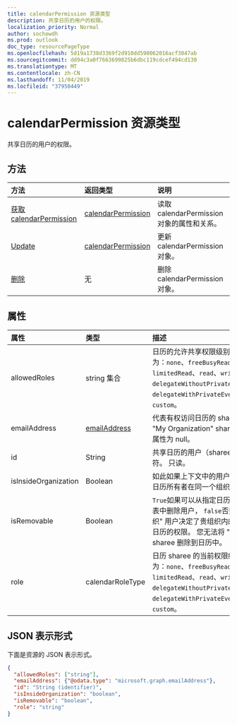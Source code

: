 ```yaml
---
title: calendarPermission 资源类型
description: 共享日历的用户的权限。
localization_priority: Normal
author: sochowdh
ms.prod: outlook
doc_type: resourcePageType
ms.openlocfilehash: 5d19a1738d3369f2d910dd590062016acf3047ab
ms.sourcegitcommit: dd94c3a0f7663699825b6dbc119cdcef494cd130
ms.translationtype: MT
ms.contentlocale: zh-CN
ms.lasthandoff: 11/04/2019
ms.locfileid: "37950449"
---
```

# <a name="calendarpermission-resource-type"></a>calendarPermission 资源类型

共享日历的用户的权限。 

## <a name="methods"></a>方法

| 方法       | 返回类型 | 说明 |
|:-------------|:------------|:------------|
| [获取 calendarPermission](../api/calendarpermission-get.md) | [calendarPermission](calendarpermission.md) | 读取 calendarPermission 对象的属性和关系。 |
| [Update](../api/calendarpermission-update.md) | [calendarPermission](calendarpermission.md) | 更新 calendarPermission 对象。 |
| [删除](../api/calendarpermission-delete.md) | 无 | 删除 calendarPermission 对象。 |

## <a name="properties"></a>属性

| 属性     | 类型        | 描述 |
|:-------------|:------------|:------------|
|allowedRoles|string 集合| 日历的允许共享权限级别列表。 可取值为：`none`、`freeBusyRead`、`limitedRead`、`read`、`write`、`delegateWithoutPrivateEventAccess`、`delegateWithPrivateEventAccess`、`custom`。|
|emailAddress|[emailAddress](emailaddress.md)| 代表有权访问日历的 sharee。 对于 "My Organization" sharee， **address**属性为 null。 |
|id|String| 共享日历的用户（sharee）的唯一标识符。 只读。|
|isInsideOrganization|Boolean| 如此如果上下文中的用户（sharee）与日历所有者在同一个组织中。|
|isRemovable|Boolean| `True`如果可以从指定日历的 sharees 列表中删除用户， `false`否则为。 "我的组织" 用户决定了贵组织内的其他人对给定日历的权限。 您无法将 "我的组织" 作为 sharee 删除到日历中。|
|role|calendarRoleType| 日历 sharee 的当前权限级别。 可取值为：`none`、`freeBusyRead`、`limitedRead`、`read`、`write`、`delegateWithoutPrivateEventAccess`、`delegateWithPrivateEventAccess`、`custom`。|

## <a name="json-representation"></a>JSON 表示形式

下面是资源的 JSON 表示形式。

<!-- {
  "blockType": "resource",
  "@odata.type": "microsoft.graph.calendarPermission",
  "keyProperty": "id"
}-->

```json
{
  "allowedRoles": ["string"],
  "emailAddress": {"@odata.type": "microsoft.graph.emailAddress"},
  "id": "String (identifier)",
  "isInsideOrganization": "boolean",
  "isRemovable": "boolean",
  "role": "string"
}
```

<!-- uuid: 16cd6b66-4b1a-43a1-adaf-3a886856ed98
2019-02-04 14:57:30 UTC -->
<!-- {
  "type": "#page.annotation",
  "description": "calendarPermission resource",
  "keywords": "",
  "section": "documentation",
  "tocPath": ""
}-->